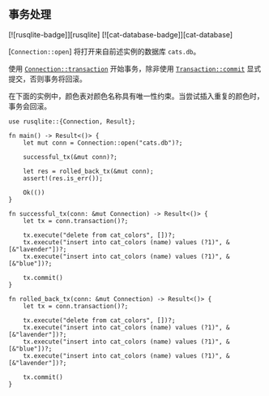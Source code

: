 ## 事务处理

<!--
> [database/sqlite/transactions.md](https://github.com/rust-lang-nursery/rust-cookbook/blob/master/src/database/sqlite/transactions.md)
> <br />
> commit b61c8e588ad8445de36cd5f28e99232b5f858a41 - 2020.06.01
-->

[![rusqlite-badge]][rusqlite] [![cat-database-badge]][cat-database]

[`Connection::open`] 将打开来自前述实例的数据库 `cats.db`。

使用 [`Connection::transaction`] 开始事务，除非使用 [`Transaction::commit`] 显式提交，否则事务将回滚。

在下面的实例中，颜色表对颜色名称具有唯一性约束。当尝试插入重复的颜色时，事务会回滚。

```rust,edition2018,no_run
use rusqlite::{Connection, Result};

fn main() -> Result<()> {
    let mut conn = Connection::open("cats.db")?;

    successful_tx(&mut conn)?;

    let res = rolled_back_tx(&mut conn);
    assert!(res.is_err());

    Ok(())
}

fn successful_tx(conn: &mut Connection) -> Result<()> {
    let tx = conn.transaction()?;

    tx.execute("delete from cat_colors", [])?;
    tx.execute("insert into cat_colors (name) values (?1)", &[&"lavender"])?;
    tx.execute("insert into cat_colors (name) values (?1)", &[&"blue"])?;

    tx.commit()
}

fn rolled_back_tx(conn: &mut Connection) -> Result<()> {
    let tx = conn.transaction()?;

    tx.execute("delete from cat_colors", [])?;
    tx.execute("insert into cat_colors (name) values (?1)", &[&"lavender"])?;
    tx.execute("insert into cat_colors (name) values (?1)", &[&"blue"])?;
    tx.execute("insert into cat_colors (name) values (?1)", &[&"lavender"])?;

    tx.commit()
}
```

[`Connection::transaction`]: https://docs.rs/rusqlite/*/rusqlite/struct.Connection.html#method.transaction
[`Transaction::commit`]: https://docs.rs/rusqlite/*/rusqlite/struct.Transaction.html#method.commit
